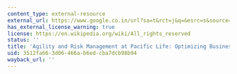 ```yaml
---
content_type: external-resource
external_url: https://www.google.co.in/url?sa=t&rct=j&q=&esrc=s&source=web&cd=1&ved=0ahUKEwje8rW6mbnNAhWEbj4KHfEkACIQFggeMAA&url=http%3A%2F%2Fssrn.com%2Fabstract%3D1114796&usg=AFQjCNGs-UmLt42Zo2noelpgHDkYZXgz0g&cad=rja
has_external_license_warning: true
license: https://en.wikipedia.org/wiki/All_rights_reserved
status: ''
title: 'Agility and Risk Management at Pacific Life: Optimizing Business Unit Autonomy'
uid: 3512fa66-3d06-466a-b6ed-cba7dcb98b94
wayback_url: ''
---
```


